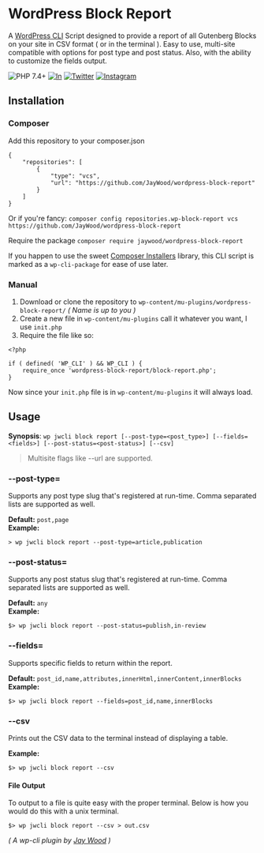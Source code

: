 # WordPress Block Report
A [WordPress CLI](https://github.com/wp-cli/wp-cli) Script designed to provide a report of all Gutenberg Blocks on your site in CSV format ( or in the 
terminal ). Easy to use, multi-site compatible with options for post type and post status. Also, with the ability to customize the fields output.

![PHP 7.4+](https://img.shields.io/badge/PHP-^7.4-green?style=for-the-badge&logo=php)
[![In](https://img.shields.io/static/v1?label=&message=LinkedIn&color=blue&style=for-the-badge&logo=linkedin)](https://www.linkedin.com/in/jerrywoodjr/)
[![Twitter](https://img.shields.io/static/v1?label=&message=Twitter&color=cyan&style=for-the-badge&logo=twitter)](https://twitter.com/plugish/)
[![Instagram](https://img.shields.io/static/v1?label=&message=Instagram&color=pink&style=for-the-badge&logo=instagram)](https://www.instagram.com/therealjaywood/)

## Installation

### Composer
Add this repository to your composer.json
```
{
    "repositories": [
        {
            "type": "vcs",
            "url": "https://github.com/JayWood/wordpress-block-report"
        }
    ]
}
```

Or if you're fancy:
`composer config repositories.wp-block-report vcs https://github.com/JayWood/wordpress-block-report`

Require the package
`composer require jaywood/wordpress-block-report`

If you happen to use the sweet [Composer Installers](https://github.com/composer/installers) library, this CLI script is
marked as a `wp-cli-package` for ease of use later.

### Manual

1. Download or clone the repository to `wp-content/mu-plugins/wordpress-block-report/` _( Name is up to you )_
1. Create a new file in `wp-content/mu-plugins` call it whatever you want, I use `init.php`
1. Require the file like so:
```
<?php

if ( defined( 'WP_CLI' ) && WP_CLI ) {
    require_once 'wordpress-block-report/block-report.php';
}
```

Now since your `init.php` file is in `wp-content/mu-plugins` it will always load.

## Usage

**Synopsis**: `wp jwcli block report [--post-type=<post_type>] [--fields=<fields>] [--post-status=<post-status>] [--csv]`

> Multisite flags like --url are supported.

### --post-type=<post-type> 
Supports any post type slug that's registered at run-time. Comma separated lists are supported as well.

**Default:** `post,page`   
**Example:**
```
> wp jwcli block report --post-type=article,publication
```

### --post-status=<post-status>
Supports any post status slug that's registered at run-time. Comma separated lists are supported as well.

**Default:** `any`   
**Example:**
```
$> wp jwcli block report --post-status=publish,in-review
```

### --fields=<fields>
Supports specific fields to return within the report.

**Default:** `post_id,name,attributes,innerHtml,innerContent,innerBlocks`
**Example:**   
```
$> wp jwcli block report --fields=post_id,name,innerBlocks
```

### --csv
Prints out the CSV data to the terminal instead of displaying a table.

**Example:**
```
$> wp jwcli block report --csv
```

#### File Output
To output to a file is quite easy with the proper terminal. Below is how you would do this with a unix terminal.
```
$> wp jwcli block report --csv > out.csv
```

_( A wp-cli plugin by [Jay Wood](https://twitter.com/plugish) )_

